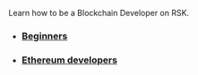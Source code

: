 Learn how to be a Blockchain Developer on RSK.

- ### [Beginners](en/beginners.md)
- ### [Ethereum developers](en/ethereum-devs/)
